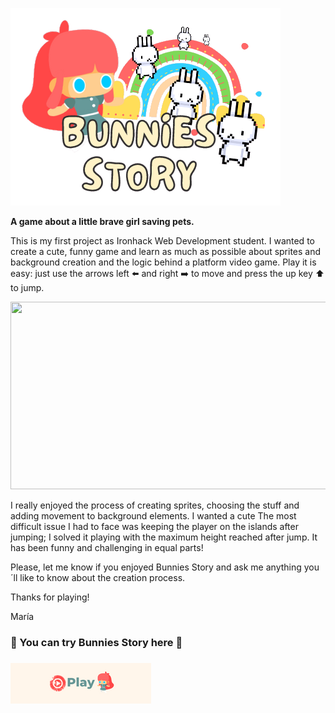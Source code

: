  
 ![bunnies_logo](https://github.com/MaGaBoo/ironhack-videogame-project/blob/master/assets/images/Game%20logo_cut.png)
 
**A game about a little brave girl saving pets.**

This is my first project as Ironhack Web Development student. 
I wanted to create a cute, funny game and learn as much as possible about sprites and background creation and the logic behind a platform video game. Play it is easy: just use the arrows left ⬅️ and right ➡️ to move and press the up key ⬆️ to jump.


<img src="https://user-images.githubusercontent.com/91290073/148745236-2f070f6e-066a-457a-94a8-f6bd8f605c51.png" width="600" height="300" style="max-width: 100%">



I really enjoyed the process of creating sprites, choosing the stuff and adding movement to background elements. I wanted a cute
The most difficult issue I had to face was keeping the player on the islands after jumping; I solved it playing with the maximum height reached after jump. It has been funny and challenging in equal parts!

Please, let me know if you enjoyed Bunnies Story and ask me anything you´ll like to know about the creation process.

Thanks for playing!

María

 ### 🐰 You can try Bunnies Story here 🐰 <h3>

<a href="https://magaboo.github.io/ironhack-videogame-project/" rel="nofollow">
<img src="https://github.com/MaGaBoo/ironhack-videogame-project/blob/master/assets/images/Play.png">
 


